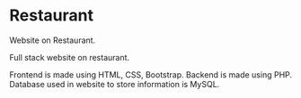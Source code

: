 # Restaurant
Website on Restaurant.

Full stack website on restaurant.

Frontend is made using HTML, CSS, Bootstrap.
Backend is made using PHP.
Database used in website to store information is MySQL.
